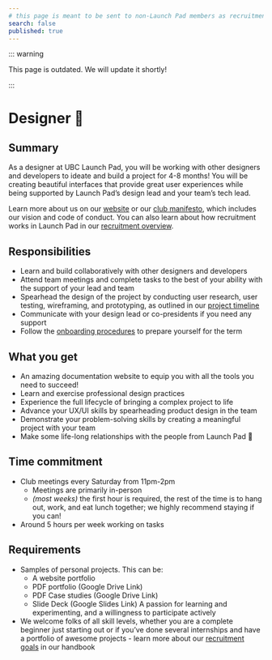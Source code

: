 ```yaml
---
# this page is meant to be sent to non-Launch Pad members as recruitment material - exclude it from search
search: false
published: true
---
```


::: warning

This page is outdated. We will update it shortly!

:::

# Designer 🚀

## Summary

As a designer at UBC Launch Pad, you will be working with other designers and developers to ideate and build a project for 4-8 months! You will be creating beautiful interfaces that provide great user experiences while being supported by Launch Pad’s design lead and your team’s tech lead.

Learn more about us on our [website](https://ubclaunchpad.com/) or our [club manifesto](https://docs.ubclaunchpad.com/manifesto), which includes our vision and code of conduct. You can also learn about how recruitment works in Launch Pad in our [recruitment overview](/handbook/recruitment).

## Responsibilities

- Learn and build collaboratively with other designers and developers
- Attend team meetings and complete tasks to the best of your ability with the support of your lead and team
- Spearhead the design of the project by conducting user research, user testing, wireframing, and prototyping, as outlined in our [project timeline](https://docs.ubclaunchpad.com/handbook/project-management/scope#project-timeline)
- Communicate with your design lead or co-presidents if you need any support
- Follow the [onboarding procedures](https://docs.ubclaunchpad.com/onboarding/) to prepare yourself for the term

## What you get

- An amazing documentation website to equip you with all the tools you need to succeed!
- Learn and exercise professional design practices
- Experience the full lifecycle of bringing a complex project to life
- Advance your UX/UI skills by spearheading product design in the team
- Demonstrate your problem-solving skills by creating a meaningful project with your team
- Make some life-long relationships with the people from Launch Pad 💫

## Time commitment

- Club meetings every Saturday from 11pm-2pm
  - Meetings are primarily in-person
  - _(most weeks)_ the first hour is required, the rest of the time is to hang out, work, and eat lunch together; we highly recommend staying if you can!
- Around 5 hours per week working on tasks

## Requirements

- Samples of personal projects. This can be:
  - A website portfolio
  - PDF portfolio (Google Drive Link)
  - PDF Case studies (Google Drive Link)
  - Slide Deck (Google Slides Link)
    A passion for learning and experimenting, and a willingness to participate actively
- We welcome folks of all skill levels, whether you are a complete beginner just starting out or if you’ve done several internships and have a portfolio of awesome projects - learn more about our [recruitment goals](https://docs.ubclaunchpad.com/recruitment) in our handbook
